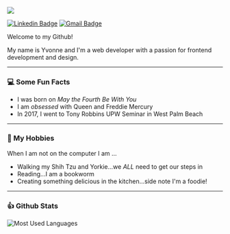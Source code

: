 ![](banner_1.png)

[![Linkedin Badge](https://img.shields.io/badge/-Linkedin-4169E1?style=flat-square&logo=Linkedin&logoColor=white&&link=https://www.linkedin.com/in/vividha-rawat-761905143/)](https://www.linkedin.com/in/yvonne-wyne-9680b1173/) [![Gmail Badge](https://img.shields.io/badge/-Gmail-c14438?style=flat-square&logo=Gmail&logoColor=white&link=mailto:customersupport@vonniecodes.com)](mailto:customersupport@vonniecodes.com)

Welcome to my Github!

My name is Yvonne and I'm a web developer with a passion for frontend development
and design.

---------------------------------------------------------------------------------------------------------------------------------------------------------------------------------
### :computer: Some Fun Facts
- I was born on <em>May the Fourth Be With You</em>
- I am <em>obsessed</em> with Queen and Freddie Mercury
- In 2017, I went to Tony Robbins UPW Seminar in West Palm Beach


---------------------------------------------------------------------------------------------------------------------------------------------------------------------------------
### :space_invader: My Hobbies  
When I am not on the computer I am ...
- Walking my Shih Tzu and Yorkie...we <em>ALL</em> need to get our steps in
- Reading...I am a bookworm
- Creating something delicious in the kitchen...side note I'm a foodie!




-------------------------------------------------------------------------------------------------------------------------------------------------------------------------------

### :thumbsup: Github Stats
<img src ="https://github-readme-stats.vercel.app/api/top-langs/?username=yvonnecodes&show_icons=true&layout=compact&theme=great-gatsby" alt="Most Used Languages">
</p>
